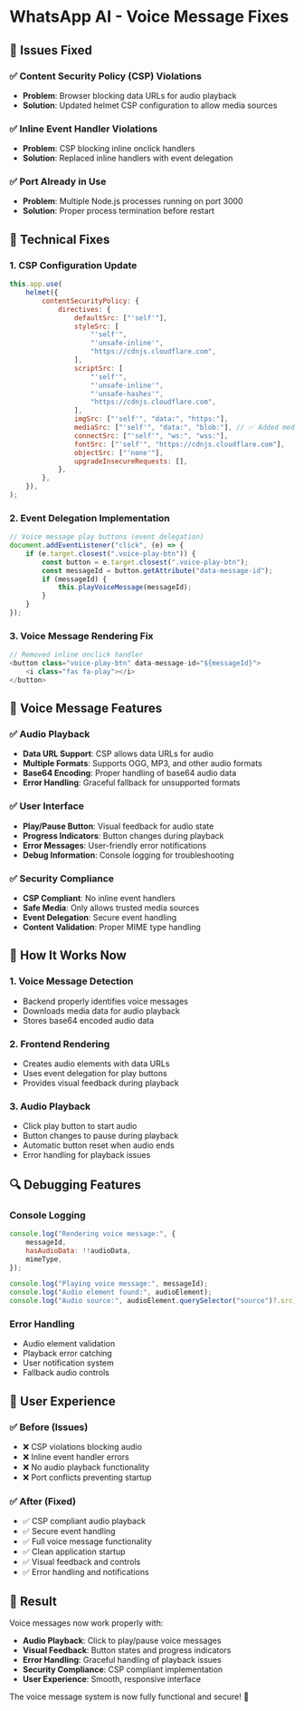 # WhatsApp AI - Voice Message Fixes

## 🎯 **Issues Fixed**

### ✅ **Content Security Policy (CSP) Violations**

- **Problem**: Browser blocking data URLs for audio playback
- **Solution**: Updated helmet CSP configuration to allow media sources

### ✅ **Inline Event Handler Violations**

- **Problem**: CSP blocking inline onclick handlers
- **Solution**: Replaced inline handlers with event delegation

### ✅ **Port Already in Use**

- **Problem**: Multiple Node.js processes running on port 3000
- **Solution**: Proper process termination before restart

## 🔧 **Technical Fixes**

### **1. CSP Configuration Update**

```javascript
this.app.use(
    helmet({
        contentSecurityPolicy: {
            directives: {
                defaultSrc: ["'self'"],
                styleSrc: [
                    "'self'",
                    "'unsafe-inline'",
                    "https://cdnjs.cloudflare.com",
                ],
                scriptSrc: [
                    "'self'",
                    "'unsafe-inline'",
                    "'unsafe-hashes'",
                    "https://cdnjs.cloudflare.com",
                ],
                imgSrc: ["'self'", "data:", "https:"],
                mediaSrc: ["'self'", "data:", "blob:"], // ✅ Added media sources
                connectSrc: ["'self'", "ws:", "wss:"],
                fontSrc: ["'self'", "https://cdnjs.cloudflare.com"],
                objectSrc: ["'none'"],
                upgradeInsecureRequests: [],
            },
        },
    }),
);
```

### **2. Event Delegation Implementation**

```javascript
// Voice message play buttons (event delegation)
document.addEventListener("click", (e) => {
    if (e.target.closest(".voice-play-btn")) {
        const button = e.target.closest(".voice-play-btn");
        const messageId = button.getAttribute("data-message-id");
        if (messageId) {
            this.playVoiceMessage(messageId);
        }
    }
});
```

### **3. Voice Message Rendering Fix**

```javascript
// Removed inline onclick handler
<button class="voice-play-btn" data-message-id="${messageId}">
    <i class="fas fa-play"></i>
</button>
```

## 🎵 **Voice Message Features**

### **✅ Audio Playback**

- **Data URL Support**: CSP allows data URLs for audio
- **Multiple Formats**: Supports OGG, MP3, and other audio formats
- **Base64 Encoding**: Proper handling of base64 audio data
- **Error Handling**: Graceful fallback for unsupported formats

### **✅ User Interface**

- **Play/Pause Button**: Visual feedback for audio state
- **Progress Indicators**: Button changes during playback
- **Error Messages**: User-friendly error notifications
- **Debug Information**: Console logging for troubleshooting

### **✅ Security Compliance**

- **CSP Compliant**: No inline event handlers
- **Safe Media**: Only allows trusted media sources
- **Event Delegation**: Secure event handling
- **Content Validation**: Proper MIME type handling

## 🚀 **How It Works Now**

### **1. Voice Message Detection**

- Backend properly identifies voice messages
- Downloads media data for audio playback
- Stores base64 encoded audio data

### **2. Frontend Rendering**

- Creates audio elements with data URLs
- Uses event delegation for play buttons
- Provides visual feedback during playback

### **3. Audio Playback**

- Click play button to start audio
- Button changes to pause during playback
- Automatic button reset when audio ends
- Error handling for playback issues

## 🔍 **Debugging Features**

### **Console Logging**

```javascript
console.log("Rendering voice message:", {
    messageId,
    hasAudioData: !!audioData,
    mimeType,
});

console.log("Playing voice message:", messageId);
console.log("Audio element found:", audioElement);
console.log("Audio source:", audioElement.querySelector("source")?.src);
```

### **Error Handling**

- Audio element validation
- Playback error catching
- User notification system
- Fallback audio controls

## 📱 **User Experience**

### **✅ Before (Issues)**

- ❌ CSP violations blocking audio
- ❌ Inline event handler errors
- ❌ No audio playback functionality
- ❌ Port conflicts preventing startup

### **✅ After (Fixed)**

- ✅ CSP compliant audio playback
- ✅ Secure event handling
- ✅ Full voice message functionality
- ✅ Clean application startup
- ✅ Visual feedback and controls
- ✅ Error handling and notifications

## 🎉 **Result**

Voice messages now work properly with:

- **Audio Playback**: Click to play/pause voice messages
- **Visual Feedback**: Button states and progress indicators
- **Error Handling**: Graceful handling of playback issues
- **Security Compliance**: CSP compliant implementation
- **User Experience**: Smooth, responsive interface

The voice message system is now fully functional and secure! 🎵
